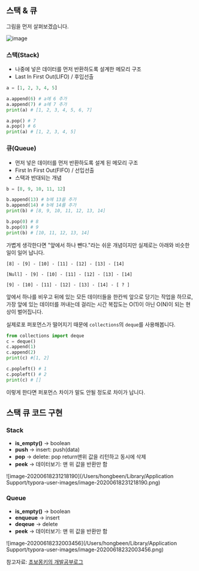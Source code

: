 ## 스택 & 큐

그림을 먼저 살펴보겠습니다.

![image](https://user-images.githubusercontent.com/53684676/85026764-0be4e000-b1b4-11ea-8e18-83e5b3221da4.png)

### 스택(Stack)

- 나중에 넣은 데이터를 먼저 반환하도록 설계한 메모리 구조
- Last In First Out(LIFO) / 후입선출

```python
a = [1, 2, 3, 4, 5]

a.append(6) # a에 6 추가
a.append(7) # a에 7 추가
print(a) # [1, 2, 3, 4, 5, 6, 7]

a.pop() # 7
a.pop() # 6
print(a) # [1, 2, 3, 4, 5]
```

<!-- more -->

### 큐(Queue)

- 먼저 넣은 데이터를 먼저 반환하도록 설계 된 메모리 구조
- First In First Out(FIFO) / 선입선출
- 스택과 반대되는 개념

```python
b = [8, 9, 10, 11, 12]

b.append(13) # b에 13을 추가
b.append(14) # b에 14를 추가
print(b) # [8, 9, 10, 11, 12, 13, 14]

b.pop(0) # 8
b.pop(0) # 9
print(b) # [10, 11, 12, 13, 14]
```

가볍게 생각한다면 "앞에서 하나 뺀다."라는 쉬운 개념이지만 실제로는 아래와 비슷한 일이 일어 납니다.

`[8] - [9] - [10] - [11] - [12] - [13] - [14]`

`[Null] - [9] - [10] - [11] - [12] - [13] - [14]`

`[9] - [10] - [11] - [12] - [13] - [14] - [ ? ]`

앞에서 하나를 비우고 뒤에 있는 모든 데이터들을 한칸씩 앞으로 당기는 작업을 하므로, 가장 앞에 있는 데이터를 꺼내는데 걸리는 시간 복잡도는 O(1)이 아닌 O(N)이 되는 현상이 벌어집니다.

실제로포 퍼포먼스가 떨어지기 때문에 `collections`의 `deque`를 사용해봅니다.

```python
from collections import deque
c = deque()
c.append(1)
c.append(2)
print(c) #[1, 2]

c.popleft() # 1
c.popleft() # 2
print(c) # []
```

이렇게 한다면 퍼포먼스 차이가 말도 안될 정도로 차이가 납니다.

## 스택 큐 코드 구현

### Stack

- **is_empty()** -> boolean
- **push** -> insert: push(data)
- **pop** -> delete: pop return맨위 값을 리턴하고 동시에 삭제
- **peek** -> 데이터보기: 맨 위 값을 반환만 함

![image-20200618231218190](/Users/hongbeen/Library/Application Support/typora-user-images/image-20200618231218190.png)

### Queue

- **is_empty()** -> boolean
- **enqueue** -> insert
- **deqeue** -> delete
- **peek** -> 데이터보기: 맨 위 값을 반환만 함

![image-20200618232003456](/Users/hongbeen/Library/Application Support/typora-user-images/image-20200618232003456.png)

참고자료: [초보몽키의 개발공부로그](https://wayhome25.github.io/)

